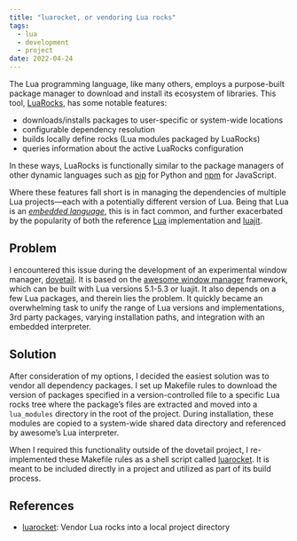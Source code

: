 ```yaml
---
title: "luarocket, or vendoring Lua rocks"
tags:
  - lua
  - development
  - project
date: 2022-04-24
---
```


The Lua programming language, like many others, employs a purpose-built package
manager to download and install its ecosystem of libraries. This tool,
[LuaRocks][luarocks], has some notable features:

- downloads/installs packages to user-specific or system-wide locations
- configurable dependency resolution
- builds locally define rocks (Lua modules packaged by LuaRocks)
- queries information about the active LuaRocks configuration

In these ways, LuaRocks is functionally similar to the package managers of other
dynamic languages such as [pip][pip] for Python and [npm][npm] for JavaScript.

Where these features fall short is in managing the dependencies of multiple Lua
projects—each with a potentially different version of Lua. Being that Lua is an
[_embedded language_][lua-embed], this is in fact common, and further
exacerbated by the popularity of both the reference [Lua][lua] implementation
and [luajit][luajit].

[luarocks]: https://luarocks.org/
[pip]: https://pip.pypa.io/en/stable/
[npm]: https://www.npmjs.com/
[lua-embed]: https://www.lua.org/pil/24.html
[lua]: https://www.lua.org/
[luajit]: https://luajit.org/

## Problem

I encountered this issue during the development of an experimental window
manager, [dovetail][dovetail]. It is based on the [awesome window
manager][awesomewm] framework, which can be built with Lua versions 5.1-5.3 or
luajit. It also depends on a few Lua packages, and therein lies the problem. It
quickly became an overwhelming task to unify the range of Lua versions and
implementations, 3rd party packages, varying installation paths, and integration
with an embedded interpreter.

[dovetail]: https://github.com/jcrd/dovetail
[awesomewm]: https://awesomewm.org/

## Solution

After consideration of my options, I decided the easiest solution was to vendor
all dependency packages. I set up Makefile rules to download the version of
packages specified in a version-controlled file to a specific Lua rocks tree
where the package’s files are extracted and moved into a `lua_modules` directory
in the root of the project. During installation, these modules are copied to a
system-wide shared data directory and referenced by awesome’s Lua interpreter.

When I required this functionality outside of the dovetail project, I
re-implemented these Makefile rules as a shell script called
[luarocket][luarocket]. It is meant to be included directly in a project and
utilized as part of its build process.

## References

- [luarocket]: Vendor Lua rocks into a local project directory

[luarocket]: https://github.com/jcrd/luarocket
